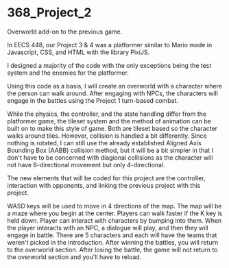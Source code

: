 # 368_Project_2
Overworld add-on to the previous game.

In EECS 448, our Project 3 & 4 was a platformer similar to Mario made in Javascript, CSS, and HTML with the library PixiJS.

I designed a majority of the code with the only exceptions being the test system and the enemies for the platformer. 

Using this code as a basis, I will create an overworld with a character where the person can walk around. After engaging with NPCs, the characters
will engage in the battles using the Project 1 turn-based combat.

While the physics, the controller, and the state handling differ from the platformer game, the tileset system and the method of animation can be built on
to make this style of game. Both are tileset based so the character walks around tiles. However, collision is handled a bit differently. Since nothing is rotated,
I can still use the already established Aligned Axis Bounding Box (AABB) collision method, but it will be a bit simpler in that I don't have to be concerned with
diagional collisions as the character will not have 8-directional movement but only 4-directional. 

The new elements that will be coded for this project are the controller, interaction with opponents, and linking the previous project with this project.

WASD keys will be used to move in 4 directions of the map. The map will be a maze where you begin at the center. Players can walk faster if the K key is held down. Player can interact with characters by bumping
into them. When the player interacts with an NPC, a dialogue will play, and then they will engage in battle. There are 5 characters and each will have the 
teams that weren't picked in the introduction. After winning the battles, you will return to the overworld section. After losing the battle, the game will
not return to the overworld section and you'll have to reload. 
